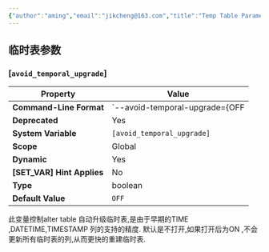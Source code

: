 ```yaml
---
{"author":"aming","email":"jikcheng@163.com","title":"Temp Table Parameter","creation_date":"2022-06-27 15:57","Last modified date":"2022-11-27 19:05","tags":"Temp Table Parameter","File Folder with relative path":"database/MySQL/Doc/MySQL administration/MySQL parameter","remark":null,"other":null,"dg-publish":true,"permalink":"/database/my-sql/doc/my-sql-administration/my-sql-parameter/temp-table-parameter/","dgPassFrontmatter":true}
---
```





## 临时表参数
###  [`avoid_temporal_upgrade`]

|          Property          |                Value                |
| -------------------------- | ----------------------------------- |
| **Command-Line Format**    | `--avoid-temporal-upgrade={OFF|ON}` |
| **Deprecated**             | Yes                                 |
| **System Variable**        | `[avoid_temporal_upgrade]`          |
| **Scope**                  | Global                              |
| **Dynamic**                | Yes                                 |
| **[SET_VAR] Hint Applies** | No                                  |
| **Type**                   | boolean                             |
| **Default Value**          | `OFF`                               |


此变量控制alter table 自动升级临时表,是由于早期的TIME ,DATETIME,TIMESTAMP 列的支持的精度.
默认是不打开,如果打开后为ON ,不会更新所有临时表的列,从而更快的重建临时表.